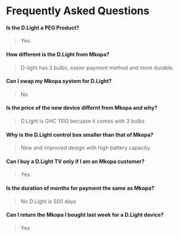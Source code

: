 # Frequently Asked Questions

#### Is the D.Light a PEG Product?

> Yes.

#### 

#### How different is the D.Light from Mkopa?

> D-light has 3 bulbs, easier payment method and more durable.

#### 

#### Can I swap my Mkopa system for D.Light?

> No

#### 

#### Is the price of the new device differnt from Mkopa and why?

> D.Light is GHC 1100 becuase it comes with 3 bulbs

#### 

#### Why is the D.Light control box smaller than that of Mkopa?

> New and improved design with high battery capacity.

#### 

#### Can I buy a D.Light TV only if I am an Mkopa customer?

> Yes

#### 

#### Is the duration of months for payment the same as Mkopa?

> No D.Light is 500 days

#### 

#### Can I return the Mkopa I bought last week for a D.Light device?

> Yes



